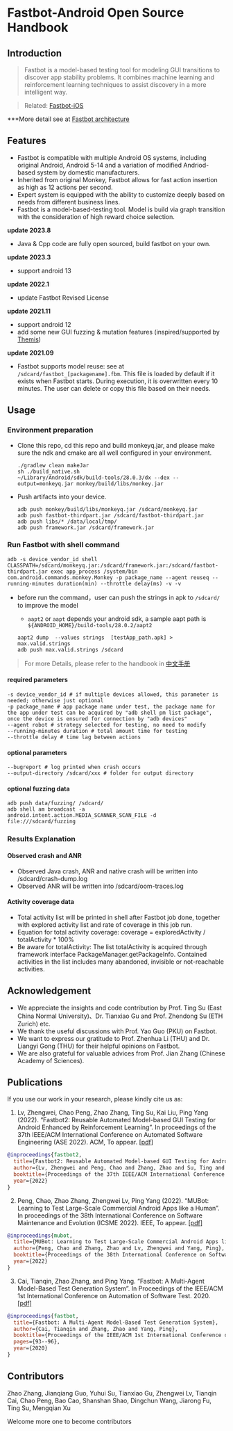 # Fastbot-Android Open Source Handbook

## Introduction
> Fastbot is a model-based testing tool for modeling GUI transitions to discover app stability problems. It combines machine learning and reinforcement learning techniques to assist discovery in a more intelligent way.

> Related:  [Fastbot-iOS](https://github.com/bytedance/Fastbot_iOS)

***More detail see at [Fastbot architecture](https://mp.weixin.qq.com/s/QhzqBFZygkIS6C69__smyQ)

## Features
* Fastbot is compatible with multiple Android OS systems, including original Android, Android 5-14 and a variation of modified Andriod-based system by domestic manufacturers.
* Inherited from original Monkey, Fastbot allows for fast action insertion as high as 12 actions per second.
* Expert system is equipped with the ability to customize deeply based on needs from different business lines.
* Fastbot is a model-based-testing tool. Model is build via graph transition with the consideration of high reward choice selection.

**update 2023.8**
* Java & Cpp code are fully open sourced, build fastbot on your own.

**update 2023.3**
* support android 13

**update 2022.1**
* update Fastbot Revised License

**update 2021.11**
* support android 12
* add some new GUI fuzzing & mutation features (inspired/supported by [Themis](https://github.com/the-themis-benchmarks/home))

**update 2021.09**
* Fastbot supports model reuse: see at `/sdcard/fastbot_[packagename].fbm`. This file is loaded by default if it exists when Fastbot starts. During execution, it is overwritten every 10 minutes. The user can delete or copy this file based on their needs.


## Usage
### Environment preparation
* Clone this repo, cd this repo and build monkeyq.jar, and please make sure the ndk and cmake are all well configured in your environment.
  ```shell
  ./gradlew clean makeJar
  sh ./build_native.sh
  ~/Library/Android/sdk/build-tools/28.0.3/dx --dex --output=monkeyq.jar monkey/build/libs/monkey.jar
  ```
* Push artifacts into your device.
  ```shell
  adb push monkey/build/libs/monkeyq.jar /sdcard/monkeyq.jar
  adb push fastbot-thirdpart.jar /sdcard/fastbot-thirdpart.jar
  adb push libs/* /data/local/tmp/
  adb push framework.jar /sdcard/framework.jar
  ```

### Run Fastbot with shell command
`
adb -s device_vendor_id shell CLASSPATH=/sdcard/monkeyq.jar:/sdcard/framework.jar:/sdcard/fastbot-thirdpart.jar exec app_process /system/bin com.android.commands.monkey.Monkey -p package_name --agent reuseq --running-minutes duration(min) --throttle delay(ms) -v -v
`
* before run the command，user can push the strings in apk to `/sdcard/` to improve the model
    * `aapt2` or `aapt` depends your android sdk, a sample aapt path is ``` ${ANDROID_HOME}/build-tools/28.0.2/aapt2```

  ```shell
  aapt2 dump  --values strings  [testApp_path.apk] > max.valid.strings
  adb push max.valid.strings /sdcard 
  ```

> For more Details,  please refer to the handbook in [中文手册](./handbook-cn.md)

#### required parameters

``` shell
-s device_vendor_id # if multiple devices allowed, this parameter is needed; otherwise just optional
-p package_name # app package name under test, the package name for the app under test can be acquired by "adb shell pm list package", once the device is ensured for connection by "adb devices"
--agent robot # strategy selected for testing, no need to modify
--running-minutes duration # total amount time for testing
--throttle delay # time lag between actions
```

#### optional parameters
``` shell
--bugreport # log printed when crash occurs
--output-directory /sdcard/xxx # folder for output directory
```

#### optional fuzzing data
``` shell
adb push data/fuzzing/ /sdcard/
adb shell am broadcast -a android.intent.action.MEDIA_SCANNER_SCAN_FILE -d file:///sdcard/fuzzing
```

### Results Explanation
#### Observed crash and ANR
* Observed Java crash, ANR and native crash will be written into /sdcard/crash-dump.log
* Observed ANR will be written into /sdcard/oom-traces.log


#### Activity coverage data
* Total activity list will be printed in shell after Fastbot job done, together with explored activity list and rate of coverage in this job run.
* Equation for total activity coverage:  coverage = exploredActivity / totalActivity * 100%
* Be aware for totalActivity: The list totalActivity is acquired through framework interface PackageManager.getPackageInfo. Contained activities in the list includes many abandoned, invisible or not-reachable activities.


## Acknowledgement
* We appreciate the insights and code contribution by Prof. Ting Su (East China Normal University)、Dr. Tianxiao Gu and Prof. Zhendong Su (ETH Zurich) etc.
* We thank the useful discussions with Prof. Yao Guo (PKU) on Fastbot.
* We want to express our gratitude to Prof. Zhenhua Li (THU) and Dr. Liangyi Gong (THU) for their helpful opinions on Fastbot.
* We are also grateful for valuable advices from Prof. Jian Zhang (Chinese Academy of Sciences).


## Publications

If you use our work in your research, please kindly cite us as:

1. Lv, Zhengwei, Chao Peng, Zhao Zhang, Ting Su, Kai Liu, Ping Yang (2022). “Fastbot2: Reusable Automated Model-based GUI Testing for Android Enhanced by Reinforcement Learning”. In proceedings of the 37th IEEE/ACM International Conference on Automated Software Engineering (ASE 2022). ACM, To appear. [[pdf]](https://se-research.bytedance.com/pdf/ASE22.pdf)

```bibtex
@inproceedings{fastbot2,
  title={Fastbot2: Reusable Automated Model-based GUI Testing for Android Enhanced by Reinforcement Learning},
  author={Lv, Zhengwei and Peng, Chao and Zhang, Zhao and Su, Ting and Liu, Kai and Yang, Ping},
  booktitle={Proceedings of the 37th IEEE/ACM International Conference on Automated Software Engineering (ASE 2022)},
  year={2022}
}
```

2. Peng, Chao, Zhao Zhang, Zhengwei Lv, Ping Yang (2022). “MUBot: Learning to Test Large-Scale Commercial Android Apps like a Human”. In proceedings of the 38th International Conference on Software Maintenance and Evolution (ICSME 2022). IEEE, To appear. [[pdf]](https://se-research.bytedance.com/pdf/ICSME22B.pdf)

```bibtex
@inproceedings{mubot,
  title={MUBot: Learning to Test Large-Scale Commercial Android Apps like a Human},
  author={Peng, Chao and Zhang, Zhao and Lv, Zhengwei and Yang, Ping},
  booktitle={Proceedings of the 38th International Conference on Software Maintenance and Evolution (ICSME 2022)},
  year={2022}
}
```

3. Cai, Tianqin, Zhao Zhang, and Ping Yang. “Fastbot: A Multi-Agent Model-Based Test Generation System”. In Proceedings of the IEEE/ACM 1st International Conference on Automation of Software Test. 2020. [[pdf]](https://se-research.bytedance.com/pdf/AST20.pdf)

```bibtex
@inproceedings{fastbot,
  title={Fastbot: A Multi-Agent Model-Based Test Generation System},
  author={Cai, Tianqin and Zhang, Zhao and Yang, Ping},
  booktitle={Proceedings of the IEEE/ACM 1st International Conference on Automation of Software Test},
  pages={93--96},
  year={2020}
}
```

## Contributors
Zhao Zhang, Jianqiang Guo, Yuhui Su, Tianxiao Gu, Zhengwei Lv, Tianqin Cai, Chao Peng, Bao Cao, Shanshan Shao, Dingchun Wang, Jiarong Fu, Ting Su, Mengqian Xu

Welcome more one to become contributors
